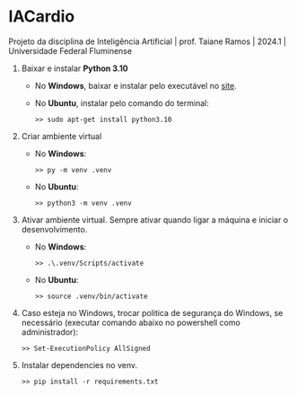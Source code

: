 # IACardio
Projeto da disciplina de Inteligência Artificial | prof. Taiane Ramos | 2024.1 | Universidade Federal Fluminense

1. Baixar e instalar **Python 3.10**
	- No **Windows**, baixar e instalar pelo executável no [site](https://www.python.org/downloads/).
		
	- No **Ubuntu**, instalar pelo comando do terminal:
		```shell
		>> sudo apt-get install python3.10
		```

2. Criar ambiente virtual
	- No **Windows**:
		```shell
		>> py -m venv .venv
		```
		
	- No **Ubuntu**:
		```shell
		>> python3 -m venv .venv
		```

3. Ativar ambiente virtual. Sempre ativar quando ligar a máquina e iniciar o desenvolvimento.

	- No **Windows**:
		```shell
		>> .\.venv/Scripts/activate
		```

	- No **Ubuntu**:
		```shell
		>> source .venv/bin/activate
		```

4. Caso esteja no Windows, trocar politica de segurança do Windows, se necessário (executar comando abaixo no powershell como administrador):
	```shell
	>> Set-ExecutionPolicy AllSigned
	```

5. Instalar dependencies no venv.
	```shell
	>> pip install -r requirements.txt
	```